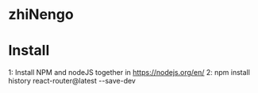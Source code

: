 # zhiNengo

# Install
1: Install NPM and nodeJS together in
https://nodejs.org/en/
2:
npm install history react-router@latest --save-dev

